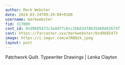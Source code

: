 ```yaml
---
author: Mark Webster
date: 2024-03-24T09:29:09+0100
username: markwebster
fid: 317009
cast_id: 0xd9685473c3a4d77c8cc2bb63df8635db0d426747
cast: https://farcaster.xyz/markwebster/0xd9685473
image: https://i.imgur.com/wlRBQzk.jpeg
layout: post
---
```


Patchwork Quilt. Typewriter Drawings | Lenka Clayton

<img src='https://i.imgur.com/wlRBQzk.jpeg' alt='' referrerpolicy='no-referrer'/>
